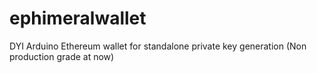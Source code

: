 # ephimeralwallet
DYI Arduino Ethereum wallet for standalone private key generation (Non production grade at now)
